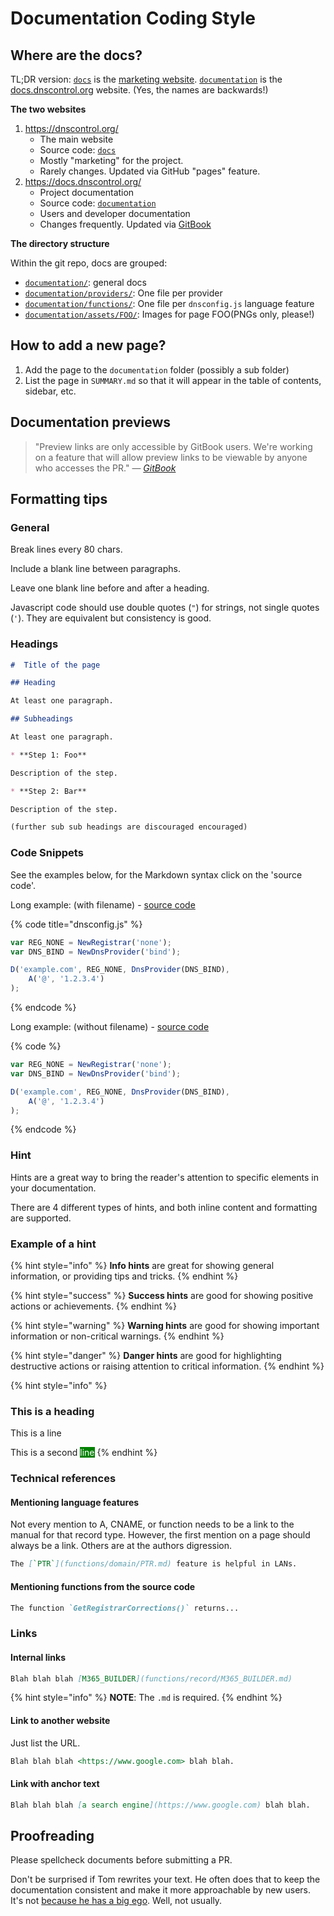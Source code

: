 # Documentation Coding Style

## Where are the docs?

TL;DR version: [`docs`](https://github.com/StackExchange/dnscontrol/tree/master/docs) is the [marketing website](https://dnscontrol.org). [`documentation`](https://github.com/StackExchange/dnscontrol/tree/master/documentation) is the [docs.dnscontrol.org](https://docs.dnscontrol.org/) website. (Yes, the names are backwards!)

**The two websites**

1. <https://dnscontrol.org/>
   * The main website
   * Source code: [`docs`](https://github.com/StackExchange/dnscontrol/tree/master/docs)
   * Mostly "marketing" for the project.
   * Rarely changes.  Updated via GitHub "pages" feature.
2. <https://docs.dnscontrol.org/>
   * Project documentation
   * Source code: [`documentation`](https://github.com/StackExchange/dnscontrol/tree/master/documentation)
   * Users and developer documentation
   * Changes frequently.  Updated via [GitBook](https://www.gitbook.com/)

**The directory structure**

Within the git repo, docs are grouped:

* [`documentation/`](https://github.com/StackExchange/dnscontrol/tree/master/documentation): general docs
* [`documentation/providers/`](https://github.com/StackExchange/dnscontrol/tree/master/documentation/providers/): One file per provider
* [`documentation/functions/`](https://github.com/StackExchange/dnscontrol/tree/master/documentation/functions/): One file per `dnsconfig.js` language feature
* [`documentation/assets/FOO/`](https://github.com/StackExchange/dnscontrol/tree/master/documentation/assets/): Images for page FOO(PNGs only, please!)

## How to add a new page?

1. Add the page to the `documentation` folder (possibly a sub folder)
2. List the page in `SUMMARY.md` so that it will appear in the table of contents, sidebar, etc.

## Documentation previews

> "Preview links are only accessible by GitBook users. We're working on a feature that will allow preview links to be viewable by anyone who accesses the PR." — _[GitBook](https://docs.gitbook.com/product-tour/git-sync/github-pull-request-preview#how-to-access-preview-links)_

## Formatting tips

### General

Break lines every 80 chars.

Include a blank line between paragraphs.

Leave one blank line before and after a heading.

Javascript code should use double quotes (`"`) for strings, not single quotes
(`'`).  They are equivalent but consistency is good.

### Headings

```markdown
#  Title of the page

## Heading

At least one paragraph.

## Subheadings

At least one paragraph.

* **Step 1: Foo**

Description of the step.

* **Step 2: Bar**

Description of the step.

(further sub sub headings are discouraged encouraged)
```

### Code Snippets

See the examples below, for the Markdown syntax click on the 'source code'.

Long example: (with filename) - [source code](markdown-examples/dnsconfig-code-example-with-filename.md?plain=1)

{% code title="dnsconfig.js" %}
```javascript
var REG_NONE = NewRegistrar('none');
var DNS_BIND = NewDnsProvider('bind');

D('example.com', REG_NONE, DnsProvider(DNS_BIND),
    A('@', '1.2.3.4')
);
```
{% endcode %}

Long example: (without filename) - [source code](markdown-examples/dnsconfig-code-example-without-filename.md?plain=1)

{% code %}
```javascript
var REG_NONE = NewRegistrar('none');
var DNS_BIND = NewDnsProvider('bind');

D('example.com', REG_NONE, DnsProvider(DNS_BIND),
    A('@', '1.2.3.4')
);
```
{% endcode %}

### Hint

Hints are a great way to bring the reader's attention to specific elements in your documentation.

There are 4 different types of hints, and both inline content and formatting are supported.

### Example of a hint

{% hint style="info" %}
**Info hints** are great for showing general information, or providing tips and tricks.
{% endhint %}

{% hint style="success" %}
**Success hints** are good for showing positive actions or achievements.
{% endhint %}

{% hint style="warning" %}
**Warning hints** are good for showing important information or non-critical warnings.
{% endhint %}

{% hint style="danger" %}
**Danger hints** are good for highlighting destructive actions or raising attention to critical information.
{% endhint %}

{% hint style="info" %}
### This is a heading

This is a line

This is a second <mark style="color:white;background-color:green;">line</mark>
{% endhint %}

### Technical references

#### Mentioning language features

Not every mention to A, CNAME, or function
needs to be a link to the manual for that record type.
However, the first mention on a page should always
be a link.  Others are at the authors digression.

```markdown
The [`PTR`](functions/domain/PTR.md) feature is helpful in LANs.
```

#### Mentioning functions from the source code

```markdown
The function `GetRegistrarCorrections()` returns...
```

### Links

#### Internal links

```markdown
Blah blah blah [M365_BUILDER](functions/record/M365_BUILDER.md)
```

{% hint style="info" %}
**NOTE**: The `.md` is required.
{% endhint %}

#### Link to another website

Just list the URL.

```markdown
Blah blah blah <https://www.google.com> blah blah.
```

#### Link with anchor text

```markdown
Blah blah blah [a search engine](https://www.google.com) blah blah.
```

## Proofreading

Please spellcheck documents before submitting a PR.

Don't be surprised if Tom rewrites your text.  He often does that to keep the
documentation consistent and make it more approachable by new users.  It's not
[because he has a big ego](https://www.amazon.com/stores/author/B004J0QIVM).
Well, not usually.
